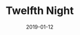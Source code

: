 ---
subheader: 'written by William Shakespeare

  directed by Ian Grant-Funck

  Spring 2019'
description: "<p>Gasping on the shores of Illyria, young Viola disguises herself as\
  \ a man to secure a job with the Duke Orsino, and quickly finds herself entangled\
  \ in an unwelcomed love triangle. Travel back to 1983 for this fantastical performance\
  \ of Shakespeare\u2019s gender bending comedy of mistaken identity and unrequited\
  \ love. Tickets are as free as sunshine!</p><h4 class=\"mt-2 mb-2\">Cast</h4> <p><strong>Willem\
  \ Finn Harling</strong> (Malvolio) is a first year in the college and is planning\
  \ on majoring in Gender and Sexuality and TAPS. Previous roles include Lucio in\
  \ <em>Measure for Measure</em>, Lombard in <em>And Then There Were None</em>, and\
  \ M\u2019Lynn in <em>Steel Magnolias</em>. Along with acting, Will hopes to direct\
  \ and playwright for UT in the future. Enjoy the show!</p><p><strong>Claire Schultz</strong>\
  \ (Olivia) is a third year English and Creative Writing major. Her previous UT credits\
  \ include <em>Macbeth</em> (First Witch/Porter 1), <em>I &amp; You</em> (Assistant\
  \ Stage Manager), <em>Love's Labour's Lost: The Musical</em> (Assistant Stage Manager),\
  \ and <em>Eurydice</em> (Assistant Production Manager). She is also very bad at\
  \ telling twins apart.</p> <p><strong>Katie Bevil</strong> (Viola) is a third year\
  \ TAPS and French double major. Previous UT credits include <em>As You Like It</em>\
  \ (Orlando), <em>Eurydice </em>(Orpheus), <em>The Aliens</em> (Evan), and <em>Macbeth</em>\
  \ (Banquo). They are also a member of University Theater\_Committee and are excited\
  \ to return for their third Dean\u2019s Men credit!</p><p><strong>Jonathan Rufino</strong>\
  \ (Sir Andrew Aguecheek) is a student in the college.</p><p><strong>Jared Zuker</strong>\
  \ (Sebastian)\_is a student in the college.</p><p><strong>Daphne de Beistegui</strong>\
  \ (Maria)\_is a student in the college.</p><p><strong>Winston Wang</strong> (Sir\
  \ Toby Belch)\_is a student in the college.</p><p><strong>Ro Redfern</strong> (Duke\
  \ Orsino) is a first year Public Policy major whose previous UT credits include\
  \ <em>Machinal</em> (Sound Designer), Weekend of Workshops: <em>500 bucks and a\
  \ pack of smokes</em> (Sound Designer), and <em>Measure for Measure</em> (Assistant\_\
  Sound Designer). Ro hopes you enjoy the show as much as the cast and crew have enjoyed\
  \ making it happen! Happy spring!</p><p><strong>Shreya Shettigar</strong> (Antonio)\
  \ is a second year Econ-Business major with a Cinema and Media Studies minor. She\
  \ has previously worked on<em> Fun Home </em>(Assistant Director), <em>good friday</em>\
  \ (Natalie),<em> I &amp; You </em>(Caroline), <em>Much Ado About Nothing </em>(Antonio),\
  \ and <em>The Rope</em> (Pat Sweeney). Her onscreen credits include the web series\_\
  <em>Writer's Room</em>\_(Tummy Tea Model)\_and an indie film in production entitled\
  \ <em>Seems</em> (Shannah Shandulfos/Genevieve/Interviewer). Shreya is represented\
  \ by Promote Talent Agency.</p><p><strong>Tess Gundlah</strong> (Feste)\_is a student\
  \ in the college.</p><h4 class=\"mt-2 mb-2\">Production Staff</h4><p><strong>Ian\
  \ Grant-Funck</strong> (Director) is a third year Religious Studies major. He is\
  \ the Dean's Men President-elect and is thrilled to be working on his 7th Dean's\
  \ Men production. He would like to thank his father.</p><p><strong>Edwin Gavis</strong>\
  \ (Production Manager)\_is a student in the college.</p><p><strong>Alice May</strong>\_\
  (Stage Manager)\_is a second year English and Gender Studies major with a minor\
  \ in Education. She has previously stage managed <em>Machinal</em> and <em>A Weekend\
  \ Of Workshop</em>, as well as assistant stage managing <em>The Aliens</em>, acting\
  \ in <em>Love's Labour's Lost</em>, and serving on UT committee.</p><p><strong>Jacob\
  \ Spiegel</strong> (Set/Sound Designer) is a third year Computer Science major.\
  \ He has previously worked on <em>Grenadine</em> (Sound Designer), <em>Measure For\
  \ Measure</em> (Sound Designer), <em>Animals Out Of Paper</em> (Director), <em>Much\
  \ Ado About Nothing </em>(Sound Designer), A Weekend Of Workshops: <em>Matt &amp;\
  \ Ben</em> (Director), <em>As You Like It </em>(Sound Designer), <em>Comedy Of Errors\
  \ </em>(Assistant Sound Designer), and <em>Mr. Burns, a post-electric play </em>(Auxiliary\
  \ Percussion/Assistant Set Designer).</p><p><strong>Marly Santora</strong> (Props\
  \ Designer) is a third year in the College majoring in Art History. She has previously\
  \ worked as the props designer for <em>Machinal</em> and <em>Measure for Measure</em>,\
  \ and is a current member of UT Committee.</p> <p><strong>Lillian Hermes</strong>\
  \ (Costume Designer)\_is a student in the college.</p><p><strong>Emily Lynch</strong>\
  \ (Dramaturg)\_is a student in the college.</p><p><strong>Justin Saint-Loubert-Bie</strong>\
  \ (Assistant Director) is a first year Political Science and Environmental Studies\
  \ double major. He has previously worked on <em>Measure for Measure</em> (Claudio),\
  \ <em>A Separate Peace</em> (John Brown), <em>Big Love</em> (Nikos),<em> The Government\
  \ Inspector</em> (The Mayor), <em>Parade</em> (Hugh Dorsey), and <em>The Hunchback\
  \ of Notre Dame</em> (Ensemble). Besides a brief stint in high school (where he\
  \ directed <em>Political Babble</em>), this is Justin's first show as part of the\
  \ direction team, and he is very excited to see<em> Twelfth Night</em> come to life!</p><p><strong>Alexandra\
  \ Knitter</strong>\_(Assistant Production Manager) is a fourth year Biology major.\
  \ She has previously worked on\_<em>Merchant of Venice</em>\_(Assistant Costume\
  \ Designer). She has two beautiful cats and likes cooking lasagna.</p><p><strong>Eden\
  \ Irwin</strong> (Assistant Stage Manager) is a second year History major. She has\
  \ previously worked on <em>Machinal</em> (Assistant Stage Manager).</p><p><strong>Gigi\
  \ Hancock</strong> (Assistant Props Designer) is a first year Computational and\
  \ Applied Math major. She has previously worked on <em>Machinal</em> (Assistant\
  \ Sound Designer) and <em>Fun Home</em> (Assistant Lighting Designer). She\u2019\
  s super excited to work on her 4th show with UT and is enjoying the leisure associated\
  \ with not doing 3 shows in a quarter.</p><p><strong>Camille Johnson</strong> (Assistant\
  \ Props Designer) is a second year Biological Sciences major.\_ She had previously\
  \ worked as the props designer, stagehand, and makeup artist on\_<em>Yellow Face</em>.</p>\
  \ <p><strong>Nina Lubeck</strong> (Assistant Costume Designer)\_is a student in\
  \ the college.</p>"
slug: twelfth-night
title: Twelfth Night
layout: show-info
quarter: spring
year: 2019
season: 2018-2019 Shows
date: 2019-01-12

---